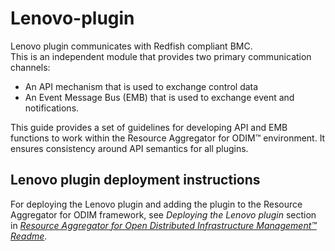 # Lenovo-plugin

Lenovo plugin communicates with Redfish compliant BMC.  
This is an independent module that provides two primary communication channels:  

- An API mechanism that is used to exchange control data  
- An Event Message Bus (EMB) that is used to exchange event and notifications.


This guide provides a set of guidelines for developing API and EMB functions to work within the Resource Aggregator for ODIM™ environment. It ensures consistency around API semantics for all plugins.



## Lenovo plugin deployment instructions

For deploying the Lenovo plugin and adding the plugin to the Resource Aggregator for ODIM framework, see *Deploying the Lenovo plugin* section in *[Resource Aggregator for Open Distributed Infrastructure Management™ Readme](https://github.com/ODIM-Project/ODIM/blob/main/README.md)*.

